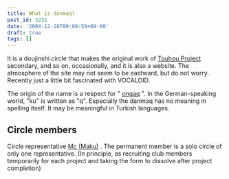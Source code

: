 ```yaml
---
title: What is danmaq?
post_id: 3231
date: '2004-12-28T00:00:59+09:00'
draft: true
tags: []
---
```


It is a doujinshi circle that makes the original work of [Touhou Project](http://www16.big.or.jp/%7Ezun/html/game.html) secondary, and so on, occasionally, and it is also a website. The atmosphere of the site may not seem to be eastward, but do not worry. Recently just a little bit fascinated with VOCALOID.

The origin of the name is a respect for " [ongaq](http://www.ongaq.com/taq/) ". In the German-speaking world, "ku" is written as "q". Especially the danmaq has no meaning in spelling itself. It may be meaningful in Turkish languages.

## Circle members

Circle representative [Mc (Maku)](?t=Manager) . The permanent member is a solo circle of only one representative. (In principle, as recruiting club members temporarily for each project and taking the form to dissolve after project completion)
